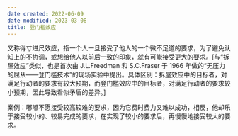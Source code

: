 ```yaml
---
date created: 2022-06-09
date modified: 2023-03-08
title: 登门槛效应
---
```


又称得寸进尺效应，指一个人一旦接受了他人的一个微不足道的要求，为了避免认知上的不协调，或想给他人以前后一致的印象，就有可能接受更大的要求。[与“拆屋效应”类似，也是首次由 J.L.Freedman 和 S.C.Fraser 于 1966 年做的“无压力的屈从——登门槛技术”的现场实验中提出。具体区别：拆屋效应中的目标者，对满足行动者的要求有较大预期，而登门槛效应中的目标者，对满足行动者的要求较小预期，因此导致看似矛盾的差异。]

案例：嘟嘟不愿接受较高较难的要求，因为它费时费力又难以成功，相反，他却乐于接受较小的、较易完成的要求，在实现了较小的要求后，再慢慢地接受较大的要求。
